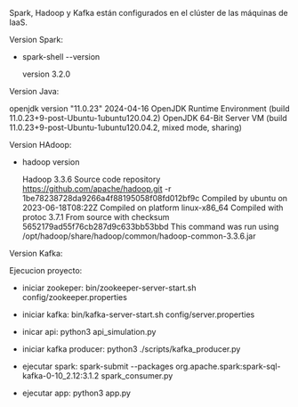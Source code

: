 Spark, Hadoop y Kafka están configurados en el clúster de las máquinas de IaaS.

Version Spark:

- spark-shell --version 

    version 3.2.0

Version Java:

openjdk version "11.0.23" 2024-04-16
OpenJDK Runtime Environment (build 11.0.23+9-post-Ubuntu-1ubuntu120.04.2)
OpenJDK 64-Bit Server VM (build 11.0.23+9-post-Ubuntu-1ubuntu120.04.2, mixed mode, sharing)

Version HAdoop:
- hadoop version

    Hadoop 3.3.6
    Source code repository https://github.com/apache/hadoop.git -r 1be78238728da9266a4f88195058f08fd012bf9c
    Compiled by ubuntu on 2023-06-18T08:22Z
    Compiled on platform linux-x86_64
    Compiled with protoc 3.7.1
    From source with checksum 5652179ad55f76cb287d9c633bb53bbd
    This command was run using /opt/hadoop/share/hadoop/common/hadoop-common-3.3.6.jar

Version Kafka:



Ejecucion proyecto:

- iniciar zookeper: bin/zookeeper-server-start.sh config/zookeeper.properties

- iniciar kafka: bin/kafka-server-start.sh config/server.properties

- inicar api: python3 api_simulation.py

- iniciar kafka producer: python3 ./scripts/kafka_producer.py

- ejecutar spark: spark-submit --packages org.apache.spark:spark-sql-kafka-0-10_2.12:3.1.2 spark_consumer.py

- ejecutar app: python3 app.py
